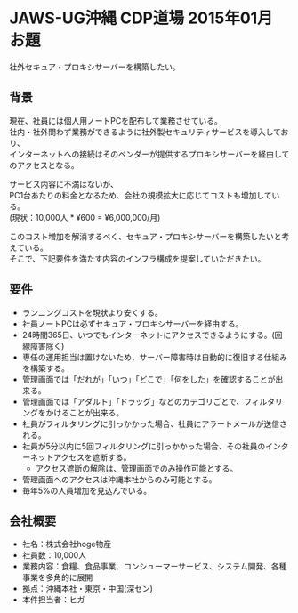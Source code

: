 # JAWS-UG沖縄 CDP道場 2015年01月 お題

社外セキュア・プロキシサーバーを構築したい。


## 背景
現在、社員には個人用ノートPCを配布して業務させている。  
社内・社外問わず業務ができるように社外製セキュリティサービスを導入しており、  
インターネットへの接続はそのベンダーが提供するプロキシサーバーを経由してのアクセスとなる。

サービス内容に不満はないが、  
PC1台あたりの料金となるため、会社の規模拡大に応じてコストも増加している。  
(現状：10,000人 * ¥600 = ¥6,000,000/月)

このコスト増加を解消するべく、セキュア・プロキシサーバーを構築したいと考えている。  
そこで、下記要件を満たす内容のインフラ構成を提案していただきたい。


## 要件
- ランニングコストを現状より安くする。
- 社員ノートPCは必ずセキュア・プロキシサーバーを経由する。
- 24時間365日、いつでもインターネットにアクセスできるようにする。(回線障害除く)
- 専任の運用担当は置けないため、サーバー障害時は自動的に復旧する仕組みを構築する。
- 管理画面では「だれが」「いつ」「どこで」「何をした」を確認することが出来る。
- 管理画面では「アダルト」「ドラッグ」などのカテゴリごとで、フィルタリングをかけることが出来る。
- 社員がフィルタリングに引っかかった場合、社員にアラートメールが送信される。
- 社員が5分以内に5回フィルタリングに引っかかった場合、その社員のインターネットアクセスを遮断する。
    - アクセス遮断の解除は、管理画面でのみ操作可能とする。
- 管理画面へのアクセスは沖縄本社からのみ可能とする。
- 毎年5%の人員増加を見込んでいる。


## 会社概要
- 社名：株式会社hoge物産
- 社員数：10,000人
- 業務内容：食糧、食品事業、コンシューマーサービス、システム開発、各種事業を多角的に展開
- 拠点：沖縄本社・東京・中国(深セン)
- 本件担当者：ヒガ
